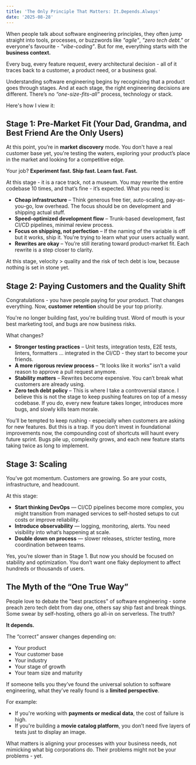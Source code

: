 ```yaml
---
title: 'The Only Principle That Matters: It.Depends.Always'
date: '2025-08-28'
---
```


When people talk about software engineering principles, they often jump straight into tools, processes, or buzzwords like _"agile"_, _"zero tech debt."_ or everyone's favourite - _"vibe-coding"_. But for me, everything starts with the **business context.**

Every bug, every feature request, every architectural decision - all of it traces back to a customer, a product need, or a business goal.

Understanding software engineering begins by recognizing that a product goes through stages. And at each stage, the right engineering decisions are different. There’s no _“one-size-fits-all”_ process, technology or stack.

Here's how I view it:

## Stage 1: Pre-Market Fit (Your Dad, Grandma, and Best Friend Are the Only Users)

At this point, you’re in **market discovery** mode. You don't have a real customer base yet, you're testing the waters, exploring your product’s place in the market and looking for a competitive edge.

Your job? **Experiment fast. Ship fast. Learn fast. Fast.**

At this stage - it is a race track, not a museum. You may rewrite the entire codebase 10 times, and that’s fine - it’s expected. What you need is:

- **Cheap infrastructure** – Think generous free tier, auto-scaling, pay-as-you-go, low overhead. The focus should be on development and shipping actual stuff.
- **Speed-optimized development flow** – Trunk-based development, fast CI/CD pipelines, minimal review process.
- **Focus on shipping, not perfection** – If the naming of the variable is off but it works, ship it. You're trying to learn what your users actually want.
- **Rewrites are okay** – You’re still iterating toward product-market fit. Each rewrite is a step closer to clarity.

At this stage, velocity > quality and the risk of tech debt is low, because nothing is set in stone yet.

## Stage 2: Paying Customers and the Quality Shift

Congratulations - you have people paying for your product. That changes everything. Now, **customer retention** should be your top priority.

You're no longer building fast, you're building trust. Word of mouth is your best marketing tool, and bugs are now business risks.

What changes?

- **Stronger testing practices** – Unit tests, integration tests, E2E tests, linters, formatters … integrated in the CI/CD - they start to become your friends.
- **A more rigorous review process** – “It looks like it works” isn’t a valid reason to approve a pull request anymore.
- **Stability matters** – Rewrites become expensive. You can’t break what customers are already using.
- **Zero tech debt policy** – This is where I take a controversial stance. I believe this is not the stage to keep pushing features on top of a messy codebase. If you do, every new feature takes longer, introduces more bugs, and slowly kills team morale.

You’ll be tempted to keep rushing - especially when customers are asking for new features. But this is a trap. If you don’t invest in foundational improvements now, the compounding cost of shortcuts will haunt every future sprint. Bugs pile up, complexity grows, and each new feature starts taking twice as long to implement.

## Stage 3: Scaling

You’ve got momentum. Customers are growing. So are your costs, infrastructure, and headcount.

At this stage:

- **Start thinking DevOps** — CI/CD pipelines become more complex, you might transition from managed services to self-hosted setups to cut costs or improve reliability.
- **Introduce observability** — logging, monitoring, alerts. You need visibility into what’s happening at scale.
- **Double down on process** — slower releases, stricter testing, more coordination between teams.

Yes, you’re slower than in Stage 1. But now you should be focused on stability and optimization. You don’t want one flaky deployment to affect hundreds or thousands of users.

## The Myth of the “One True Way”

People love to debate the "best practices" of software engineering - some preach zero tech debt from day one, others say ship fast and break things. Some swear by self-hosting, others go all-in on serverless. The truth?

**It depends.**

The “correct” answer changes depending on:

- Your product
- Your customer base
- Your industry
- Your stage of growth
- Your team size and maturity

If someone tells you they’ve found the universal solution to software engineering, what they’ve really found is a **limited perspective**.

For example:

- If you're working with **payments or medical data**, the cost of failure is high.
- If you're building a **movie catalog platform**, you don’t need five layers of tests just to display an image.

What matters is aligning your processes with your business needs, not mimicking what big corporations do. Their problems might not be your problems - yet.
